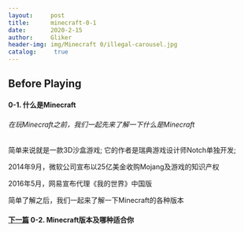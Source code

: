 ```yaml
---
layout:     post
title:      minecraft-0-1
date:       2020-2-15
author:     Gliker
header-img: img/Minecraft 0/illegal-carousel.jpg
catalog:     true
---
```


## Before Playing

#### 0-1. 什么是Minecraft

###### 在玩Minecraft之前，我们一起先来了解一下什么是Minecraft 

简单来说就是一款3D沙盒游戏;
它的作者是瑞典游戏设计师Notch单独开发;

2014年9月，微软公司宣布以25亿美金收购Mojang及游戏的知识产权

2016年5月，网易宣布代理《我的世界》中国版

简单了解之后，我们一起来了解一下Minecraft的各种版本

#### [下一篇]( jiangzhiyan.github.io/minecraft-0-2 ) 0-2. Minecraft版本及哪种适合你 

